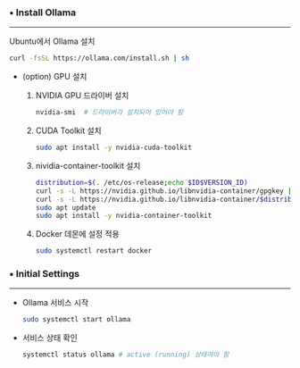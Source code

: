 ### ▪️ Install Ollama

---

Ubuntu에서 Ollama 설치

```bash
curl -fsSL https://ollama.com/install.sh | sh
```

- (option) GPU 설치
    1. NVIDIA GPU 드라이버 설치
        
        ```bash
        nvidia-smi  # 드라이버가 설치되어 있어야 함
        ```
        
    2. CUDA Toolkit 설치
        
        ```bash
        sudo apt install -y nvidia-cuda-toolkit
        ```
        
    3. nividia-container-toolkit 설치
        
        ```bash
        distribution=$(. /etc/os-release;echo $ID$VERSION_ID)
        curl -s -L https://nvidia.github.io/libnvidia-container/gpgkey | sudo apt-key add -
        curl -s -L https://nvidia.github.io/libnvidia-container/$distribution/libnvidia-container.list | sudo tee /etc/apt/sources.list.d/nvidia-container-toolkit.list
        sudo apt update
        sudo apt install -y nvidia-container-toolkit
        ```
        
    4. Docker 데몬에 설정 적용
        
        ```bash
        sudo systemctl restart docker
        ```

### ▪️ Initial Settings

---

- Ollama 서비스 시작
    
    ```bash
    sudo systemctl start ollama
    ```
    
- 서비스 상태 확인
    
    ```bash
    systemctl status ollama # active (running) 상태여야 함
    ```
